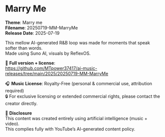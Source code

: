 # Marry Me

**Theme**: Marry me  
**Filename**: 20250719-MM-MarryMe  
**Release Date**: 2025-07-19  

This mellow AI-generated R&B loop was made for moments that speak softer than words.  
Made using Suno AI, visuals by ReflexOS.

🔗 **Full version + license**:  
https://github.com/MTpower37417/ai-music-releases/tree/main/2025/20250719-MM-MarryMe

🎧 **Music License**: Royalty-Free (personal & commercial use, attribution required)  
🔒 For exclusive licensing or extended commercial rights, please contact the creator directly.

📌 **Disclosure**  
This content was created entirely using artificial intelligence (music + video).  
This complies fully with YouTube’s AI-generated content policy.

